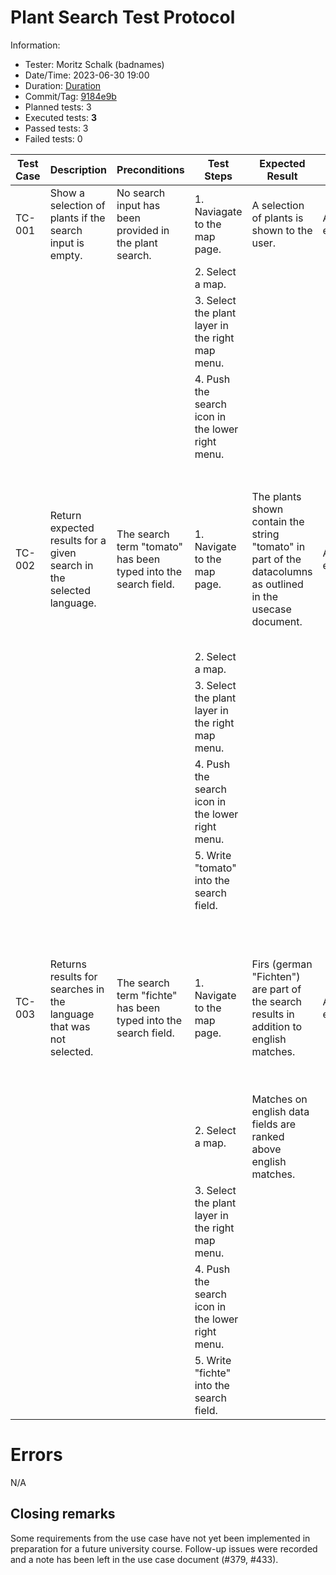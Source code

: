 # Plant Search Test Protocol

Information:

- Tester: Moritz Schalk (badnames)
- Date/Time: 2023-06-30 19:00
- Duration: [Duration]()
- Commit/Tag: [9184e9b](https://github.com/ElektraInitiative/PermaplanT/commit/9184e9b4eaab0ddb633b72051adf97e2be5f4fa7)
- Planned tests: 3
- Executed tests: **3**
- Passed tests: 3
- Failed tests: 0

| Test Case | Description                                                          | Preconditions                                                  | Test Steps                                       | Expected Result                                                                                              | Actual Result | Test Result | Notes                                                                                                |
| --------- | -------------------------------------------------------------------- | -------------------------------------------------------------- | ------------------------------------------------ | ------------------------------------------------------------------------------------------------------------ | ------------- | ----------- | ---------------------------------------------------------------------------------------------------- |
| TC-001    | Show a selection of plants if the search input is empty.             | No search input has been provided in the plant search.         | 1. Naviagate to the map page.                    | A selection of plants is shown to the user.                                                                  | As expected.  | ✔️          |                                                                                                      |
|           |                                                                      |                                                                | 2. Select a map.                                 |                                                                                                              |               |             |                                                                                                      |
|           |                                                                      |                                                                | 3. Select the plant layer in the right map menu. |                                                                                                              |               |             |                                                                                                      |
|           |                                                                      |                                                                | 4. Push the search icon in the lower right menu. |                                                                                                              |               |             |                                                                                                      |
|           |                                                                      |                                                                |                                                  |                                                                                                              |               |             |                                                                                                      |
|           |                                                                      |                                                                |                                                  |                                                                                                              |               |             |                                                                                                      |
| TC-002    | Return expected results for a given search in the selected language. | The search term "tomato" has been typed into the search field. | 1. Navigate to the map page.                     | The plants shown contain the string "tomato" in part of the datacolumns as outlined in the usecase document. | As expected   | ✔️          | The test was repeated with german language settings and the search term "tomate" instead of "tomato" |
|           |                                                                      |                                                                | 2. Select a map.                                 |                                                                                                              |               |             |                                                                                                      |
|           |                                                                      |                                                                | 3. Select the plant layer in the right map menu. |                                                                                                              |               |             |                                                                                                      |
|           |                                                                      |                                                                | 4. Push the search icon in the lower right menu. |                                                                                                              |               |             |                                                                                                      |
|           |                                                                      |                                                                | 5. Write "tomato" into the search field.         |                                                                                                              |               |             |                                                                                                      |
|           |                                                                      |                                                                |                                                  |                                                                                                              |               |             |                                                                                                      |
|           |                                                                      |                                                                |                                                  |                                                                                                              |               |             |                                                                                                      |
|           |                                                                      |                                                                |                                                  |                                                                                                              |               |             |                                                                                                      |
| TC-003    | Returns results for searches in the language that was not selected.  | The search term "fichte" has been typed into the search field. | 1. Navigate to the map page.                     | Firs (german "Fichten") are part of the search results in addition to english matches.                       | As expected.  | ✔️          | The test was repeated with german language settings and the search term "fir" instead of "fichte".   |
|           |                                                                      |                                                                | 2. Select a map.                                 | Matches on english data fields are ranked above english matches.                                             |               |             |                                                                                                      |
|           |                                                                      |                                                                | 3. Select the plant layer in the right map menu. |                                                                                                              |               |             |                                                                                                      |
|           |                                                                      |                                                                | 4. Push the search icon in the lower right menu. |                                                                                                              |               |             |                                                                                                      |
|           |                                                                      |                                                                | 5. Write "fichte" into the search field.         |                                                                                                              |               |             |                                                                                                      |

# Errors

N/A

## Closing remarks

Some requirements from the use case have not yet been implemented in preparation for a future university course.
Follow-up issues were recorded and a note has been left in the use case document (#379, #433).
